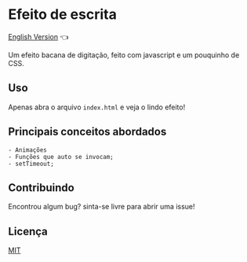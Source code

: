 # Efeito de escrita

<a href="https://github.com/ItaloPussi/simpleProjectsJS/tree/master/typeEffect/readme.md"> English Version</a> 👈

Um efeito bacana de digitação, feito com javascript e um pouquinho de CSS.

## Uso
Apenas abra o arquivo ```index.html``` e veja o lindo efeito!

## Principais conceitos abordados
	- Animações
	- Funções que auto se invocam; 
	- setTimeout;

## Contribuindo
Encontrou algum bug? sinta-se livre para abrir uma issue!

## Licença
[MIT](https://choosealicense.com/licenses/mit/)
